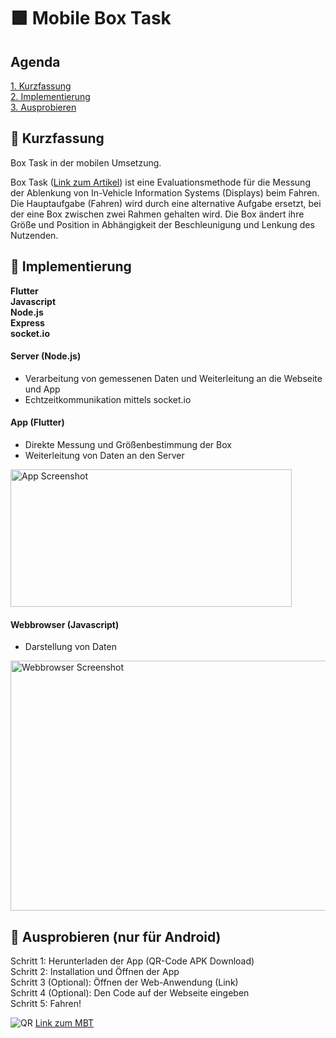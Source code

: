 # 🟩 Mobile Box Task

## Agenda
[1. Kurzfassung](#kurzfassung) </br>
[2. Implementierung](#implementierung)</br>
[3. Ausprobieren](#ausprobieren)


## 🎯 Kurzfassung

Box Task in der mobilen Umsetzung.

Box Task ([Link zum Artikel](https://www.sciencedirect.com/science/article/pii/S2215016121000546)) ist eine Evaluationsmethode für die Messung der Ablenkung von In-Vehicle Information Systems (Displays) beim Fahren. Die Hauptaufgabe (Fahren) wird durch eine alternative Aufgabe ersetzt, bei der eine Box zwischen zwei Rahmen gehalten wird. Die Box ändert ihre Größe und Position in Abhängigkeit der Beschleunigung und Lenkung des Nutzenden.

## 🕍 Implementierung

**Flutter </br>
Javascript</br>
Node.js</br>
Express</br>
socket.io**

#### Server (Node.js)
- Verarbeitung von gemessenen Daten und Weiterleitung an die Webseite und App 
- Echtzeitkommunikation mittels socket.io

#### App (Flutter)
- Direkte Messung und Größenbestimmung der Box
- Weiterleitung von Daten an den Server
    
<img src="https://github.com/Rhaun95/Mobile-Box-Task/assets/105895293/99586c1e-52f5-4464-acdf-36aa562d6ba3" alt="App Screenshot" width="450" height="220">

#### Webbrowser (Javascript)
- Darstellung von Daten
  
<img src="https://github.com/Rhaun95/Mobile-Box-Task/assets/105895293/b6a8f38f-9980-4919-8c2f-a6689a838dd4" alt="Webbrowser Screenshot" width="800" height="400">


## 🎃 Ausprobieren (nur für Android)
Schritt 1: Herunterladen der App (QR-Code APK Download)​ </br>
Schritt 2: Installation und Öffnen der App​  </br>
Schritt 3 (Optional): Öffnen der Web-Anwendung (Link)​  </br>
Schritt 4 (Optional): Den Code auf der Webseite eingeben ​  </br>
Schritt 5: Fahren!​


![QR](https://github.com/Rhaun95/Mobile-Box-Task/assets/105895293/6fa3bb89-7915-4f8e-a4f1-bedaf82e746c)
[Link zum MBT](https://box-task.imis.uni-luebeck.de/)



